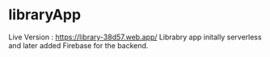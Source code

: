 # libraryApp

Live Version : https://library-38d57.web.app/
Librabry app initally serverless and later added Firebase for the backend.
